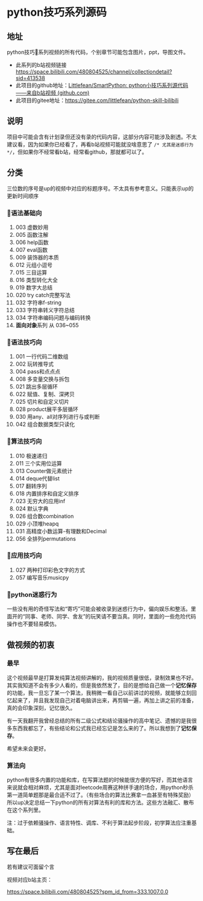 # python技巧系列源码

## 地址

python技巧🐍系列视频的所有代码，个别章节可能包含图片，ppt，导图文件。

- 此系列的b站视频链接 https://space.bilibili.com/480804525/channel/collectiondetail?sid=413538
- 此项目的github地址：[Littlefean/SmartPython: python小技巧系列源代码——来自b站视频 (github.com)](https://github.com/Littlefean/SmartPython)
- 此项目的gitee地址：https://gitee.com/littlefean/python-skill-bilibili

## 说明

项目中可能会含有计划录但还没有录的代码内容，这部分内容可能涉及剧透。不太建议看，因为如果你已经看了，再看b站视频可能就没啥意思了 `/* 尤其是迷惑行为 */`，但如果你不经常看b站，经常看github，那就都可以了。

## 分类

三位数的序号是up的视频中对应的标题序号。不太具有参考意义。只能表示up的更新时间顺序

### 🐍语法基础向

1. 003 虚数妙用
2. 005 函数注解
3. 006 help函数
4. 007 eval函数
5. 009 装饰器的本质
6. 012 元组小逗号
7. 015 三目运算
8. 016 类型转化大全
9. 019 数字大总结
10. 020 try catch完整写法
11. 032 字符串f-string
12. 033 字符串转义字符总结
13. 034 字符串编码问题与编码转换
14. **面向对象**系列 从 036~055

### 🐍语法技巧向

1. 001 一行代码二维数组
2. 002 玩转推导式
3. 004 pass和点点点
4. 008 多变量交换与拆包
5. 021 跳出多层循环
6. 022 赋值、复制、深拷贝
7. 025 切片和自定义切片
8. 028 product展平多层循环
9. 030 用any、all对序列进行与或判断
10. 042 组合数据类型只读化

### 🐍算法技巧向

1. 010 极速递归
2. 011 三个实用位运算
3. 013 Counter做元素统计
4. 014 deque代替list
5. 017 翻转序列
6. 018 内置排序和自定义排序
7. 023 无穷大的应用inf
8. 024 默认字典
9. 026 组合数combination
10. 029 小顶堆heapq
11. 031 高精度小数运算-有理数和Decimal
12. 056 全排列permutations

### 🐍应用技巧向

1. 027 两种打印彩色文字的方式
2. 057 编写音乐musicpy

### 🐍python迷惑行为

一些没有用的奇怪写法和“寄巧”可能会被收录到迷惑行为中，偏向娱乐和整活。里面开的“同事、老师、同学、舍友”的玩笑请不要当真。同时，里面的一些危险代码操作也不要轻易模仿。



## 做视频的初衷

### 最早

这个视频最早是打算发纯算法视频讲解的，我的视频质量很低，录制效果也不好。其实我知道不会有多少人看的，但是我依然发了，目的是想给自己做一个**记忆保存**的功能，我一旦忘了某一个算法，我稍微一看自己以前讲过的视频，就能够立刻回忆起来了，并且我发现自己对着电脑讲出来，再剪辑一遍，再加上讲之前的准备，真的会印象深刻，记忆很久。

有一天我翻开我曾经总结的所有二级公式和结论骚操作的高中笔记、遗憾的是我很多东西我都忘了，有些结论和公式我已经忘记是怎么来的了。所以我想到了**记忆保存**。

希望未来会更好。

### 算法向

python有很多内置的功能和库，在写算法题的时候能很方便的写好，而其他语言来说就会相对麻烦，尤其是面对leetcode周赛这种拼手速的场合，用python秒杀第一道简单题那是最合适不过了。（有些场合的算法比赛拿一血甚至有特殊奖励）所以up决定总结一下python的所有对算法有利的库和方法。这些方法融汇、散布在这个系列里。

注：过于依赖骚操作、语言特性、调库、不利于算法起步阶段，初学算法应注重基础。

## 写在最后

若有建议可面留个言

视频对应b站主页：

https://space.bilibili.com/480804525?spm_id_from=333.1007.0.0
